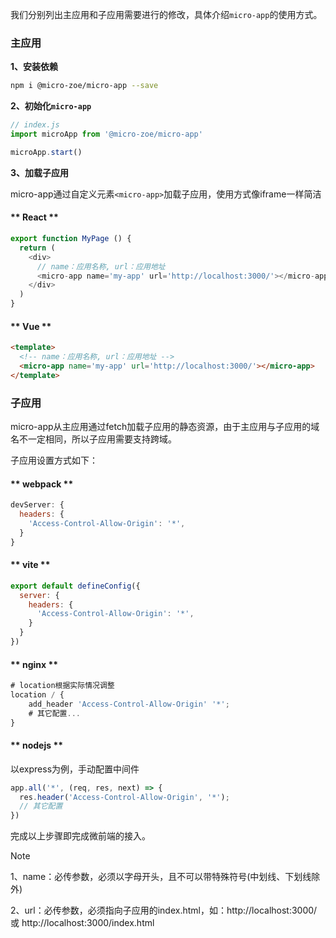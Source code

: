 我们分别列出主应用和子应用需要进行的修改，具体介绍`micro-app`的使用方式。

### 主应用

**1、安装依赖**
```bash
npm i @micro-zoe/micro-app --save
```

**2、初始化`micro-app`**
```js
// index.js
import microApp from '@micro-zoe/micro-app'

microApp.start()
```

**3、加载子应用**

micro-app通过自定义元素`<micro-app>`加载子应用，使用方式像iframe一样简洁

<!-- tabs:start -->
#### ** React **
```js
export function MyPage () {
  return (
    <div>
      // name：应用名称, url：应用地址
      <micro-app name='my-app' url='http://localhost:3000/'></micro-app>
    </div>
  )
}
```

#### ** Vue **
```html
<template>
  <!-- name：应用名称, url：应用地址 -->
  <micro-app name='my-app' url='http://localhost:3000/'></micro-app>
</template>
```
<!-- tabs:end -->

### 子应用

micro-app从主应用通过fetch加载子应用的静态资源，由于主应用与子应用的域名不一定相同，所以子应用需要支持跨域。

子应用设置方式如下：

<!-- tabs:start -->
#### ** webpack **
```js
devServer: {
  headers: {
    'Access-Control-Allow-Origin': '*',
  }
}
```

#### ** vite **
```js
export default defineConfig({
  server: {
    headers: {
      'Access-Control-Allow-Origin': '*',
    }
  }
})
```

#### ** nginx **
```js
# location根据实际情况调整
location / {
    add_header 'Access-Control-Allow-Origin' '*';
    # 其它配置...
}
```

#### ** nodejs **
以express为例，手动配置中间件
```js
app.all('*', (req, res, next) => {
  res.header('Access-Control-Allow-Origin', '*');
  // 其它配置
})
```
<!-- tabs:end -->


完成以上步骤即完成微前端的接入。


> [!NOTE]
> 1、name：必传参数，必须以字母开头，且不可以带特殊符号(中划线、下划线除外)
>
> 2、url：必传参数，必须指向子应用的index.html，如：http://localhost:3000/ 或 http://localhost:3000/index.html
